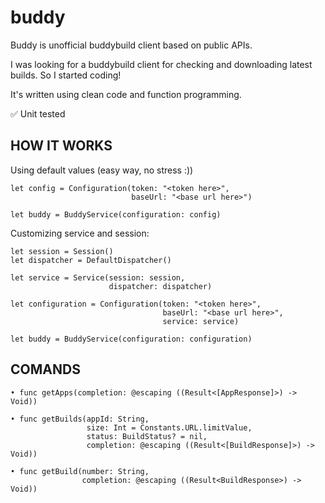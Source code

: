 # buddy

Buddy is unofficial buddybuild client based on public APIs.

I was looking for a buddybuild client for checking and downloading latest builds. So I started coding!

It's written using clean code and function programming. 

✅ Unit tested

## HOW IT WORKS

Using default values (easy way, no stress :))

    let config = Configuration(token: "<token here>",
                               baseUrl: "<base url here>")

    let buddy = BuddyService(configuration: config)

Customizing service and session:

    let session = Session()
    let dispatcher = DefaultDispatcher()

    let service = Service(session: session,
                          dispatcher: dispatcher)

    let configuration = Configuration(token: "<token here>",
                                      baseUrl: "<base url here>",
                                      service: service)

    let buddy = BuddyService(configuration: configuration)

## COMANDS

    • func getApps(completion: @escaping ((Result<[AppResponse]>) -> Void))

    • func getBuilds(appId: String,
                     size: Int = Constants.URL.limitValue,
                     status: BuildStatus? = nil,
                     completion: @escaping ((Result<[BuildResponse]>) -> Void))

    • func getBuild(number: String,
                    completion: @escaping ((Result<BuildResponse>) -> Void))